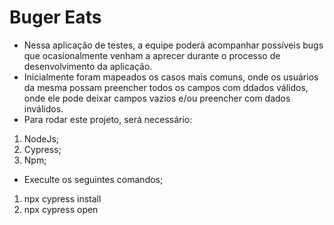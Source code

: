 # Buger Eats

- Nessa aplicação de testes, a equipe poderá acompanhar possíveis bugs que ocasionalmente
venham a aprecer durante o processo de desenvolvimento da aplicação.
- Inicialmente foram mapeados os casos mais comuns, onde os usuários da mesma possam
preencher todos os campos com ddados válidos, onde ele pode deixar campos vazios e/ou 
preencher com dados inválidos.
- Para rodar este projeto, será necessário:
1. NodeJs;
2. Cypress;
3. Npm;

- Execulte os seguintes comandos;
1. npx cypress install
2. npx cypress open



